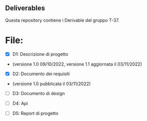 ## Deliverables

Questa repository contiene i Derivable del gruppo T-37.


# File:
- [x] D1: Descrizione di progetto 
- (versione 1.0 09/10/2022, versione 1.1 aggiornata il 03/11/2022) 
- [x] D2: Documento dei requisiti
- (versione 1.0 pubblicata il 03/11/2022)
- [ ] D3: Documento di design
- [ ] D4: Api
- [ ] D5: Report di progetto





